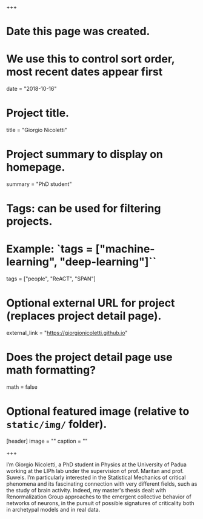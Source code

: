 +++
# Date this page was created.
# We use this to control sort order, most recent dates appear first
date = "2018-10-16"

# Project title.
title = "Giorgio Nicoletti"

# Project summary to display on homepage.
summary = "PhD student"

# Tags: can be used for filtering projects.
# Example: `tags = ["machine-learning", "deep-learning"]``
tags = ["people", "ReACT", "SPAN"]

# Optional external URL for project (replaces project detail page).
external_link = "https://giorgionicoletti.github.io"

# Does the project detail page use math formatting?
math = false

# Optional featured image (relative to `static/img/` folder).
[header]
image = ""
caption = ""

+++

I’m Giorgio Nicoletti, a PhD student in Physics at the University of Padua working at the LIPh lab under the supervision of prof. Maritan and prof. Suweis. I’m particularly interested in the Statistical Mechanics of critical phenomena and its fascinating connection with very different fields, such as the study of brain activity. Indeed, my master's thesis dealt with Renormalization Group approaches to the emergent collective behavior of networks of neurons, in the pursuit of possible signatures of criticality both in archetypal models and in real data.

